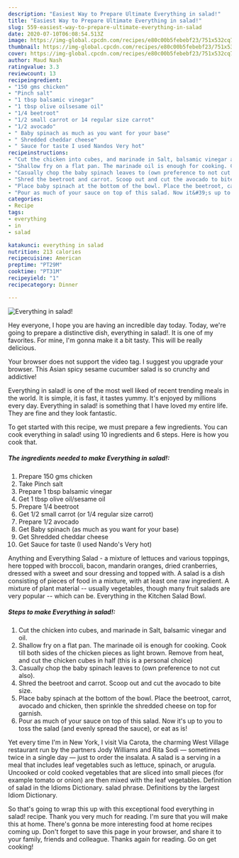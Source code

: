 ```yaml
---
description: "Easiest Way to Prepare Ultimate Everything in salad!"
title: "Easiest Way to Prepare Ultimate Everything in salad!"
slug: 559-easiest-way-to-prepare-ultimate-everything-in-salad
date: 2020-07-10T06:08:54.513Z
image: https://img-global.cpcdn.com/recipes/e80c00b5febebf23/751x532cq70/everything-in-salad-recipe-main-photo.jpg
thumbnail: https://img-global.cpcdn.com/recipes/e80c00b5febebf23/751x532cq70/everything-in-salad-recipe-main-photo.jpg
cover: https://img-global.cpcdn.com/recipes/e80c00b5febebf23/751x532cq70/everything-in-salad-recipe-main-photo.jpg
author: Maud Nash
ratingvalue: 3.3
reviewcount: 13
recipeingredient:
- "150 gms chicken"
- "Pinch salt"
- "1 tbsp balsamic vinegar"
- "1 tbsp olive oilsesame oil"
- "1/4 beetroot"
- "1/2 small carrot or 14 regular size carrot"
- "1/2 avocado"
- " Baby spinach as much as you want for your base"
- " Shredded cheddar cheese"
- " Sauce for taste I used Nandos Very hot"
recipeinstructions:
- "Cut the chicken into cubes, and marinade in Salt, balsamic vinegar and oil."
- "Shallow fry on a flat pan. The marinade oil is enough for cooking. Cook till both sides of the chicken pieces as light brown. Remove from heat, and cut the chicken cubes in half (this is a personal choice)"
- "Casually chop the baby spinach leaves to (own preference to not cut also)."
- "Shred the beetroot and carrot. Scoop out and cut the avocado to bite size."
- "Place baby spinach at the bottom of the bowl. Place the beetroot, carrot, avocado and chicken, then sprinkle the shredded cheese on top for garnish."
- "Pour as much of your sauce on top of this salad. Now it&#39;s up to you to toss the salad (and evenly spread the sauce), or eat as is!"
categories:
- Recipe
tags:
- everything
- in
- salad

katakunci: everything in salad 
nutrition: 213 calories
recipecuisine: American
preptime: "PT29M"
cooktime: "PT31M"
recipeyield: "1"
recipecategory: Dinner

---
```



![Everything in salad!](https://img-global.cpcdn.com/recipes/e80c00b5febebf23/751x532cq70/everything-in-salad-recipe-main-photo.jpg)

Hey everyone, I hope you are having an incredible day today. Today, we're going to prepare a distinctive dish, everything in salad!. It is one of my favorites. For mine, I'm gonna make it a bit tasty. This will be really delicious.

Your browser does not support the video tag. I suggest you upgrade your browser. This Asian spicy sesame cucumber salad is so crunchy and addictive!

Everything in salad! is one of the most well liked of recent trending meals in the world. It is simple, it is fast, it tastes yummy. It's enjoyed by millions every day. Everything in salad! is something that I have loved my entire life. They are fine and they look fantastic.


To get started with this recipe, we must prepare a few ingredients. You can cook everything in salad! using 10 ingredients and 6 steps. Here is how you cook that.

<!--inarticleads1-->

##### The ingredients needed to make Everything in salad!:

1. Prepare 150 gms chicken
1. Take Pinch salt
1. Prepare 1 tbsp balsamic vinegar
1. Get 1 tbsp olive oil/sesame oil
1. Prepare 1/4 beetroot
1. Get 1/2 small carrot (or 1/4 regular size carrot)
1. Prepare 1/2 avocado
1. Get  Baby spinach (as much as you want for your base)
1. Get  Shredded cheddar cheese
1. Get  Sauce for taste (I used Nando&#39;s Very hot)


Anything and Everything Salad - a mixture of lettuces and various toppings, here topped with broccoli, bacon, mandarin oranges, dried cranberries, dressed with a sweet and sour dressing and topped with. A salad is a dish consisting of pieces of food in a mixture, with at least one raw ingredient. A mixture of plant material -- usually vegetables, though many fruit salads are very popular -- which can be. Everything in the Kitchen Salad Bowl. 

<!--inarticleads2-->

##### Steps to make Everything in salad!:

1. Cut the chicken into cubes, and marinade in Salt, balsamic vinegar and oil.
1. Shallow fry on a flat pan. The marinade oil is enough for cooking. Cook till both sides of the chicken pieces as light brown. Remove from heat, and cut the chicken cubes in half (this is a personal choice)
1. Casually chop the baby spinach leaves to (own preference to not cut also).
1. Shred the beetroot and carrot. Scoop out and cut the avocado to bite size.
1. Place baby spinach at the bottom of the bowl. Place the beetroot, carrot, avocado and chicken, then sprinkle the shredded cheese on top for garnish.
1. Pour as much of your sauce on top of this salad. Now it&#39;s up to you to toss the salad (and evenly spread the sauce), or eat as is!


Yet every time I&#39;m in New York, I visit Via Carota, the charming West Village restaurant run by the partners Jody Williams and Rita Sodi — sometimes twice in a single day — just to order the insalata. A salad is a serving in a meal that includes leaf vegetables such as lettuce, spinach, or arugula. Uncooked or cold cooked vegetables that are sliced into small pieces (for example tomato or onion) are then mixed with the leaf vegetables. Definition of salad in the Idioms Dictionary. salad phrase. Definitions by the largest Idiom Dictionary. 

So that's going to wrap this up with this exceptional food everything in salad! recipe. Thank you very much for reading. I'm sure that you will make this at home. There's gonna be more interesting food at home recipes coming up. Don't forget to save this page in your browser, and share it to your family, friends and colleague. Thanks again for reading. Go on get cooking!
